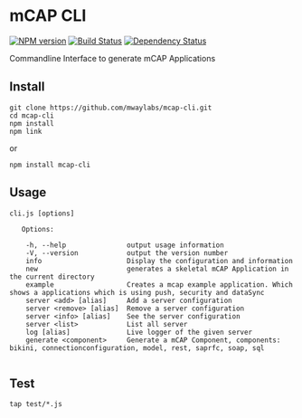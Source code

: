 # mCAP CLI
[![NPM version][npm-image]][npm-url] [![Build Status][travis-image]][travis-url] [![Dependency Status][daviddm-url]][daviddm-image]

Commandline Interface to generate mCAP Applications

## Install

```
git clone https://github.com/mwaylabs/mcap-cli.git
cd mcap-cli
npm install
npm link
```

or

```
npm install mcap-cli
```

## Usage

```
cli.js [options]

   Options:

    -h, --help               output usage information
    -V, --version            output the version number
    info                     Display the configuration and information
    new                      generates a skeletal mCAP Application in the current directory
    example                  Creates a mcap example application. Which shows a applications which is using push, security and dataSync
    server <add> [alias]     Add a server configuration
    server <remove> [alias]  Remove a server configuration
    server <info> [alias]    See the server configuration
    server <list>            List all server
    log [alias]              Live logger of the given server
    generate <component>     Generate a mCAP Component, components: bikini, connectionconfiguration, model, rest, saprfc, soap, sql


```

## Test

```
tap test/*.js
```

[npm-url]: https://npmjs.org/package/mcap-cli
[npm-image]: https://badge.fury.io/js/mcap-cli.svg
[travis-url]: https://travis-ci.org/mwaylabs/mcap-cli
[travis-image]: https://travis-ci.org/mwaylabs/mcap-cli.svg?branch=master
[daviddm-url]: https://david-dm.org/mwaylabs/mcap-cli.svg?theme=shields.io
[daviddm-image]: https://david-dm.org/mwaylabs/mcap-cli
